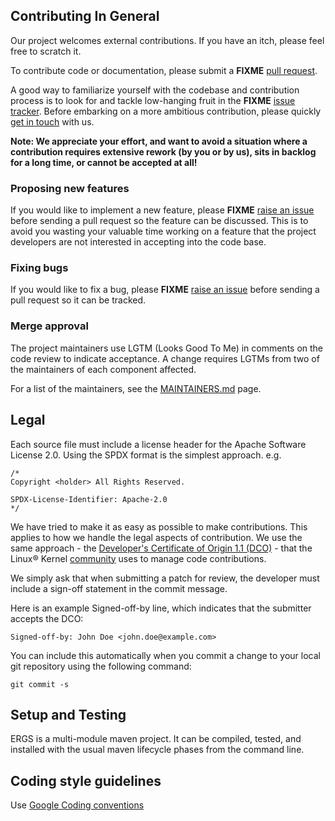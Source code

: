 ## Contributing In General
Our project welcomes external contributions. If you have an itch, please feel
free to scratch it.

To contribute code or documentation, please submit a **FIXME** [pull request](https://github.com/IBM/expressive-reasoning-graph-store/pulls).

A good way to familiarize yourself with the codebase and contribution process is
to look for and tackle low-hanging fruit in the **FIXME** [issue tracker](https://github.com/IBM/expressive-reasoning-graph-store/issues).
Before embarking on a more ambitious contribution, please quickly [get in touch](#communication) with us.

**Note: We appreciate your effort, and want to avoid a situation where a contribution
requires extensive rework (by you or by us), sits in backlog for a long time, or
cannot be accepted at all!**

### Proposing new features

If you would like to implement a new feature, please **FIXME** [raise an issue](https://github.com/IBM/expressive-reasoning-graph-store/issues)
before sending a pull request so the feature can be discussed. This is to avoid
you wasting your valuable time working on a feature that the project developers
are not interested in accepting into the code base.

### Fixing bugs

If you would like to fix a bug, please **FIXME** [raise an issue](https://github.com/IBM/expressive-reasoning-graph-store/issues) before sending a
pull request so it can be tracked.

### Merge approval

The project maintainers use LGTM (Looks Good To Me) in comments on the code
review to indicate acceptance. A change requires LGTMs from two of the
maintainers of each component affected.

For a list of the maintainers, see the [MAINTAINERS.md](MAINTAINERS.md) page.

## Legal

Each source file must include a license header for the Apache
Software License 2.0. Using the SPDX format is the simplest approach.
e.g.

```
/*
Copyright <holder> All Rights Reserved.

SPDX-License-Identifier: Apache-2.0
*/
```

We have tried to make it as easy as possible to make contributions. This
applies to how we handle the legal aspects of contribution. We use the
same approach - the [Developer's Certificate of Origin 1.1 (DCO)](https://github.com/IBM/expressive-reasoning-graph-store/blob/master/DCO1.1.txt) - that the Linux® Kernel [community](https://elinux.org/Developer_Certificate_Of_Origin)
uses to manage code contributions.

We simply ask that when submitting a patch for review, the developer
must include a sign-off statement in the commit message.

Here is an example Signed-off-by line, which indicates that the
submitter accepts the DCO:

```
Signed-off-by: John Doe <john.doe@example.com>
```

You can include this automatically when you commit a change to your
local git repository using the following command:

```
git commit -s
```

## Setup and Testing
ERGS is a multi-module maven project. It can be compiled, tested, and installed with the usual maven lifecycle phases from the command line.

## Coding style guidelines
Use [Google Coding conventions](https://google.github.io/styleguide/javaguide.html)
